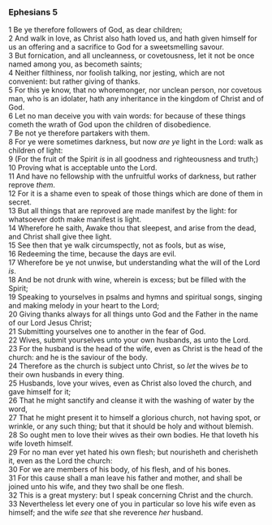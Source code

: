 ### Ephesians 5

1 Be ye therefore followers of God, as dear children;  
2 And walk in love, as Christ also hath loved us, and hath given himself for us an offering and a sacrifice to God for a sweetsmelling savour.  
3 But fornication, and all uncleanness, or covetousness, let it not be once named among you, as becometh saints;  
4 Neither filthiness, nor foolish talking, nor jesting, which are not convenient: but rather giving of thanks.  
5 For this ye know, that no whoremonger, nor unclean person, nor covetous man, who is an idolater, hath any inheritance in the kingdom of Christ and of God.  
6 Let no man deceive you with vain words: for because of these things cometh the wrath of God upon the children of disobedience.  
7 Be not ye therefore partakers with them.  
8 For ye were sometimes darkness, but now *are ye* light in the Lord: walk as children of light:  
9 (For the fruit of the Spirit *is* in all goodness and righteousness and truth;)  
10 Proving what is acceptable unto the Lord.  
11 And have no fellowship with the unfruitful works of darkness, but rather reprove *them*.  
12 For it is a shame even to speak of those things which are done of them in secret.  
13 But all things that are reproved are made manifest by the light: for whatsoever doth make manifest is light.  
14 Wherefore he saith, Awake thou that sleepest, and arise from the dead, and Christ shall give thee light.  
15 See then that ye walk circumspectly, not as fools, but as wise,  
16 Redeeming the time, because the days are evil.  
17 Wherefore be ye not unwise, but understanding what the will of the Lord *is*.  
18 And be not drunk with wine, wherein is excess; but be filled with the Spirit;  
19 Speaking to yourselves in psalms and hymns and spiritual songs, singing and making melody in your heart to the Lord;  
20 Giving thanks always for all things unto God and the Father in the name of our Lord Jesus Christ;  
21 Submitting yourselves one to another in the fear of God.  
22 Wives, submit yourselves unto your own husbands, as unto the Lord.  
23 For the husband is the head of the wife, even as Christ is the head of the church: and he is the saviour of the body.  
24 Therefore as the church is subject unto Christ, so *let* the wives *be* to their own husbands in every thing.  
25 Husbands, love your wives, even as Christ also loved the church, and gave himself for it;  
26 That he might sanctify and cleanse it with the washing of water by the word,  
27 That he might present it to himself a glorious church, not having spot, or wrinkle, or any such thing; but that it should be holy and without blemish.  
28 So ought men to love their wives as their own bodies. He that loveth his wife loveth himself.  
29 For no man ever yet hated his own flesh; but nourisheth and cherisheth it, even as the Lord the church:  
30 For we are members of his body, of his flesh, and of his bones.  
31 For this cause shall a man leave his father and mother, and shall be joined unto his wife, and they two shall be one flesh.  
32 This is a great mystery: but I speak concerning Christ and the church.  
33 Nevertheless let every one of you in particular so love his wife even as himself; and the wife *see* that she reverence *her* husband.  
